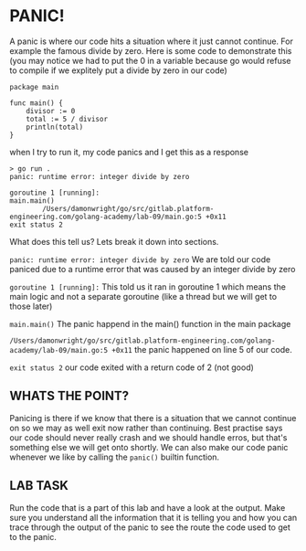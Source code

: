 PANIC!
======

A panic is where our code hits a situation where it just cannot continue. For example the famous divide by zero. Here is some code to demonstrate this (you may notice we had to put the 0 in a variable because go would refuse to compile if we explitely put a divide by zero in our code)

```
package main

func main() {
	divisor := 0
	total := 5 / divisor
	println(total)
}
```

when I try to run it, my code panics and I get this as a response

```
> go run .
panic: runtime error: integer divide by zero

goroutine 1 [running]:
main.main()
        /Users/damonwright/go/src/gitlab.platform-engineering.com/golang-academy/lab-09/main.go:5 +0x11
exit status 2
```

What does this tell us? Lets break it down into sections. 

`panic: runtime error: integer divide by zero` We are told our code paniced due to a runtime error that was caused by an integer divide by zero

`goroutine 1 [running]:` This told us it ran in goroutine 1 which means the main logic and not a separate goroutine (like a thread but we will get to those later)

`main.main()` The panic happend in the main() function in the main package

`/Users/damonwright/go/src/gitlab.platform-engineering.com/golang-academy/lab-09/main.go:5 +0x11` the panic happened on line 5 of our code. 


`exit status 2` our code exited with a return code of 2 (not good)

WHATS THE POINT?
----------------

Panicing is there if we know that there is a situation that we cannot continue on so we may as well exit now rather than continuing. Best practise says our code should never really crash and we should handle erros, but that's something else we will get onto shortly. We can also make our code panic whenever we like by calling the `panic()` builtin function. 


LAB TASK
--------

Run the code that is a part of this lab and have a look at the output. Make sure you understand all the information that it is telling you and how you can trace through the output of the panic to see the route the code used to get to the panic.
